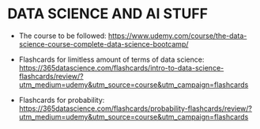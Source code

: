 # DATA SCIENCE AND AI STUFF

* The course to be followed: https://www.udemy.com/course/the-data-science-course-complete-data-science-bootcamp/

* Flashcards for limitless amount of terms of data science: https://365datascience.com/flashcards/intro-to-data-science-flashcards/review/?utm_medium=udemy&utm_source=course&utm_campaign=flashcards

* Flashcards for probability: https://365datascience.com/flashcards/probability-flashcards/review/?utm_medium=udemy&utm_source=course&utm_campaign=flashcards